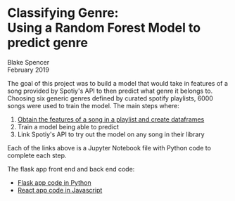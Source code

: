 # Classifying Genre:<br>Using a Random Forest Model to predict genre

Blake Spencer<br>
February 2019

The goal of this project was to build a model that would take in features of a song provided by Spotiy's API to then predict what genre it belongs to. Choosing six generic genres defined by curated spotify playlists, 6000 songs were used to train the model. The main steps where:

1. [Obtain the features of a song in a playlist and create dataframes](https://github.com/blakespencer/classifying-genre/blob/master/Spotify_api.ipynb)
2. Train a model being able to predict
3. Link Spotiy's API to try out the model on any song in their library

Each of the links above is a Jupyter Notebook file with Python code to complete each step.

The flask app front end and back end code:

- [Flask app code in Python](https://github.com/blakespencer/personal-site-backend)
- [React app code in Javascript](https://github.com/blakespencer/personal-site-frontend)
